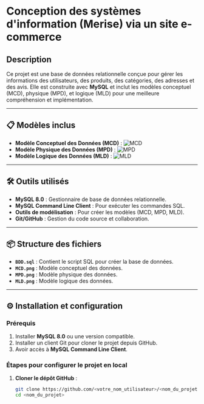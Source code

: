 # Conception des systèmes d'information (Merise) via un site e-commerce

## Description
Ce projet est une base de données relationnelle conçue pour gérer les informations des utilisateurs, des produits, des catégories, des adresses et des avis. Elle est construite avec **MySQL** et inclut les modèles conceptuel (MCD), physique (MPD), et logique (MLD) pour une meilleure compréhension et implémentation.

---

## 📋 Modèles inclus
- **Modèle Conceptuel des Données (MCD)** : ![MCD](MCD.png)
- **Modèle Physique des Données (MPD)** : ![MPD](MPD.png)
- **Modèle Logique des Données (MLD)** : ![MLD](MLD.png)

---

## 🛠️ Outils utilisés
- **MySQL 8.0** : Gestionnaire de base de données relationnelle.
- **MySQL Command Line Client** : Pour exécuter les commandes SQL.
- **Outils de modélisation** : Pour créer les modèles (MCD, MPD, MLD).
- **Git/GitHub** : Gestion du code source et collaboration.

---

## 📦 Structure des fichiers
- **`BDD.sql`** : Contient le script SQL pour créer la base de données.
- **`MCD.png`** : Modèle conceptuel des données.
- **`MPD.png`** : Modèle physique des données.
- **`MLD.png`** : Modèle logique des données.

---

## ⚙️ Installation et configuration

### Prérequis
1. Installer **MySQL 8.0** ou une version compatible.
2. Installer un client Git pour cloner le projet depuis GitHub.
3. Avoir accès à **MySQL Command Line Client**.

### Étapes pour configurer le projet en local
1. **Cloner le dépôt GitHub** :
   ```bash
   git clone https://github.com/<votre_nom_utilisateur>/<nom_du_projet>.git
   cd <nom_du_projet>
